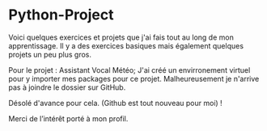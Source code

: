 # Python-Project

Voici quelques exercices et projets que j'ai fais tout au long de mon apprentissage. Il y a des exercices basiques 
mais également quelques projets un peu plus gros.

Pour le projet : Assistant Vocal Météo; J'ai créé un envirronement virtuel pour y importer mes packages pour ce projet. 
Malheureusement je n'arrive pas à joindre le dossier sur GitHub. 

Désolé d'avance pour cela. (Github est tout nouveau pour moi) !

Merci de l’intérêt porté à mon profil.
